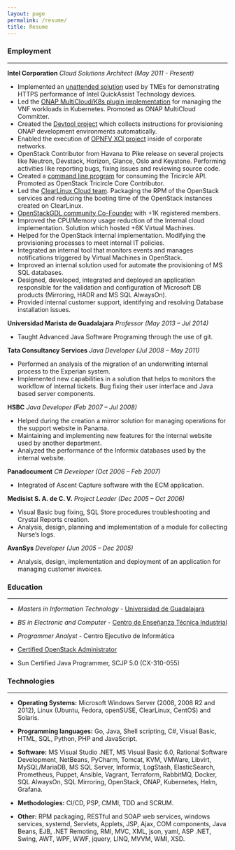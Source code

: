 ```yaml
---
layout: page
permalink: /resume/
title: Resume
---
```


### Employment
---

**Intel Corporation**
*Cloud Solutions Architect (May 2011 - Present)*

* Implemented an [unattended solution][7] used by TMEs for
demonstrating HTTPS performance of Intel QuickAssist Technology
devices.
* Led the [ONAP MultiCloud/K8s plugin implementation][6] for managing
the VNF workloads in Kubernetes. Promoted as ONAP MultiCloud
Committer.
* Created the [Devtool project][5] which collects instructions for
provisioning ONAP development environments automatically.
* Enabled the execution of [OPNFV XCI project][4] inside of corporate
networks.
* OpenStack Contributor from Havana to Pike release on several
projects like Neutron, Devstack, Horizon, Glance, Oslo and Keystone.
Performing activities like reporting bugs, fixing issues and reviewing
source code.
* Created a [command line program][3] for consuming the Tricircle API.
Promoted as OpenStack Tricircle Core Contributor.
* Led the [ClearLinux Cloud team][2]. Packaging the RPM of the
OpenStack services and reducing the booting time of the OpenStack
instances created on ClearLinux.
* [OpenStackGDL community Co-Founder][1] with +1K registered members.
* Improved the CPU/Memory usage reduction of the Internal cloud
implementation. Solution which hosted +6K Virtual Machines.
* Helped for the OpenStack internal implementation. Modifying the
provisioning processes to meet internal IT policies.
* Integrated an internal tool that monitors events and manages
notifications triggered by Virtual Machines in OpenStack.
* Improved an internal solution used for automate the provisioning of
MS SQL databases.
* Designed, developed, integrated and deployed an application
responsible for the validation and configuration of Microsoft DB
products (Mirroring, HADR and MS SQL AlwaysOn).
* Provided internal customer support, identifying and resolving
Database installation issues.

**Universidad Marista de Guadalajara**
*Professor (May 2013 – Jul 2014)*

* Taught Advanced Java Software Programing through the use of git.

**Tata Consultancy Services**
*Java Developer (Jul 2008 – May 2011)*

* Performed an analysis of the migration of an underwriting internal
process to the Experian system.
* Implemented new capabilities in a solution that helps to monitors
the workflow of internal tickets. Bug fixing their user interface and
Java based server components.

**HSBC**
*Java Developer (Feb 2007 – Jul 2008)*

* Helped during the creation a mirror solution for managing operations
for the support website in Panama.
* Maintaining and implementing new features for the internal website
used by another department.
* Analyzed the performance of the Informix databases used by the
internal website.

**Panadocument**
*C# Developer (Oct 2006 – Feb 2007)*

* Integrated of Ascent Capture software with the ECM application.

**Medisist S. A. de C. V.**
*Project Leader (Dec 2005 – Oct 2006)*

* Visual Basic bug fixing, SQL Store procedures troubleshooting and
Crystal Reports creation.
* Analysis, design, planning and implementation of a module for
collecting Nurse’s logs.

**AvanSys**
*Developer (Jun 2005 – Dec 2005)*

* Analysis, design, implementation and deployment of an application
for managing customer invoices.

### Education
---

* *Masters in Information Technology* - [Universidad de Guadalajara](http://mti.cucea.udg.mx/)
* *BS in Electronic and Computer* - [Centro de Enseñanza Técnica Industrial](http://www.ceti.mx)
* *Programmer Analyst* - Centro Ejecutivo de Informática

* [Certified OpenStack Administrator](https://www.openstack.org/coa)
* Sun Certified Java Programmer, SCJP 5.0 (CX-310-055)

### Technologies
---

* **Operating Systems:** Microsoft Windows Server (2008, 2008 R2 and
2012), Linux (Ubuntu, Fedora, openSUSE, ClearLinux, CentOS) and
Solaris.

* **Programming languages:** Go, Java, Shell scripting, C#, Visual
Basic, HTML, SQL, Python, PHP and JavaScript.

* **Software:** MS Visual Studio .NET, MS Visual Basic 6.0, Rational
Software Development, NetBeans, PyCharm, Tomcat, KVM, VMWare, Libvirt,
MySQL/MariaDB, MS SQL Server, Informix, LogStash, ElasticSearch,
Prometheus, Puppet, Ansible, Vagrant, Terraform, RabbitMQ, Docker, SQL
AlwaysOn, SQL Mirroring, OpenStack, ONAP, Kubernetes, Helm, Grafana.

* **Methodologies:** CI/CD, PSP, CMMI, TDD and SCRUM.

* **Other:** RPM packaging, RESTful and SOAP web services, windows
services, systemd, Servlets, Applets, JSP, Ajax, COM components, Java
Beans, EJB, .NET Remoting, RMI, MVC, XML, json, yaml, ASP .NET, Swing,
AWT, WPF, WWF, jquery, LINQ, MVVM, WMI, XSD.

[1]: https://www.meetup.com/OpenStack-GDL/
[2]: https://clearlinux.org/
[3]: http://git.openstack.org/cgit/openstack/python-tricircleclient/
[4]: https://git.opnfv.org/releng-xci/
[5]: https://git.onap.org/integration/devtool/
[6]: https://git.onap.org/multicloud/k8s/
[7]: https://github.com/intel/kubernetes-qat-envoy
